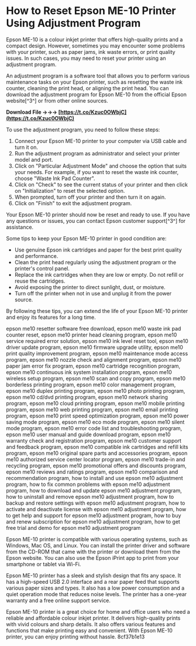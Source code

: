 
 
# How to Reset Epson ME-10 Printer Using Adjustment Program
 
Epson ME-10 is a colour inkjet printer that offers high-quality prints and a compact design. However, sometimes you may encounter some problems with your printer, such as paper jams, ink waste errors, or print quality issues. In such cases, you may need to reset your printer using an adjustment program.
 
An adjustment program is a software tool that allows you to perform various maintenance tasks on your Epson printer, such as resetting the waste ink counter, cleaning the print head, or aligning the print head. You can download the adjustment program for Epson ME-10 from the official Epson website[^3^] or from other online sources.
 
**Download File →→→ [https://t.co/Kzuc0OWbjC](https://t.co/Kzuc0OWbjC)**


 
To use the adjustment program, you need to follow these steps:
 
1. Connect your Epson ME-10 printer to your computer via USB cable and turn it on.
2. Run the adjustment program as administrator and select your printer model and port.
3. Click on "Particular Adjustment Mode" and choose the option that suits your needs. For example, if you want to reset the waste ink counter, choose "Waste Ink Pad Counter".
4. Click on "Check" to see the current status of your printer and then click on "Initialization" to reset the selected option.
5. When prompted, turn off your printer and then turn it on again.
6. Click on "Finish" to exit the adjustment program.

Your Epson ME-10 printer should now be reset and ready to use. If you have any questions or issues, you can contact Epson customer support[^3^] for assistance.

Some tips to keep your Epson ME-10 printer in good condition are:

- Use genuine Epson ink cartridges and paper for the best print quality and performance.
- Clean the print head regularly using the adjustment program or the printer's control panel.
- Replace the ink cartridges when they are low or empty. Do not refill or reuse the cartridges.
- Avoid exposing the printer to direct sunlight, dust, or moisture.
- Turn off the printer when not in use and unplug it from the power source.

By following these tips, you can extend the life of your Epson ME-10 printer and enjoy its features for a long time.
 
epson me10 resetter software free download,  epson me10 waste ink pad counter reset,  epson me10 printer head cleaning program,  epson me10 service required error solution,  epson me10 ink level reset tool,  epson me10 driver update program,  epson me10 firmware upgrade utility,  epson me10 print quality improvement program,  epson me10 maintenance mode access program,  epson me10 nozzle check and alignment program,  epson me10 paper jam error fix program,  epson me10 cartridge recognition program,  epson me10 continuous ink system installation program,  epson me10 wireless setup program,  epson me10 scan and copy program,  epson me10 borderless printing program,  epson me10 color management program,  epson me10 duplex printing program,  epson me10 photo printing program,  epson me10 cd/dvd printing program,  epson me10 network sharing program,  epson me10 cloud printing program,  epson me10 mobile printing program,  epson me10 web printing program,  epson me10 email printing program,  epson me10 print speed optimization program,  epson me10 power saving mode program,  epson me10 eco mode program,  epson me10 silent mode program,  epson me10 error code list and troubleshooting program,  epson me10 user manual and guide download program,  epson me10 warranty check and registration program,  epson me10 customer support and feedback program,  epson me10 compatible ink cartridges and refill kits program,  epson me10 original spare parts and accessories program,  epson me10 authorized service center locator program,  epson me10 trade-in and recycling program,  epson me10 promotional offers and discounts program,  epson me10 reviews and ratings program,  epson me10 comparison and recommendation program,  how to install and use epson me10 adjustment program,  how to fix common problems with epson me10 adjustment program,  how to download and update epson me10 adjustment program,  how to uninstall and remove epson me10 adjustment program,  how to backup and restore settings with epson me10 adjustment program,  how to activate and deactivate license with epson me10 adjustment program,  how to get help and support for epson me10 adjustment program,  how to buy and renew subscription for epson me10 adjustment program,  how to get free trial and demo for epson me10 adjustment program

Epson ME-10 printer is compatible with various operating systems, such as Windows, Mac OS, and Linux. You can install the printer driver and software from the CD-ROM that came with the printer or download them from the Epson website. You can also use the Epson iPrint app to print from your smartphone or tablet via Wi-Fi.
 
Epson ME-10 printer has a sleek and stylish design that fits any space. It has a high-speed USB 2.0 interface and a rear paper feed that supports various paper sizes and types. It also has a low power consumption and a quiet operation mode that reduces noise levels. The printer has a one-year warranty and a free online support service.
 
Epson ME-10 printer is a great choice for home and office users who need a reliable and affordable colour inkjet printer. It delivers high-quality prints with vivid colours and sharp details. It also offers various features and functions that make printing easy and convenient. With Epson ME-10 printer, you can enjoy printing without hassle.
 8cf37b1e13
 
